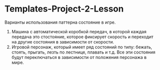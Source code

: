 # Templates-Project-2-Lesson

Варианты использования паттерна состояние в игре.

1. Машина с автоматической коробкой передач, в которой каждая передача это стостояние, которое фиксирует скорость и переходит на другие состояния в зависимости от скорости.
2. Игровой персонаж, который имеет ряд состояний по типу: бежать, стоять, прыгать, лезть по лестнице, плавать и т.д. Все эти состояния будут переключаться в зависимости от положения персонажа в мире.
